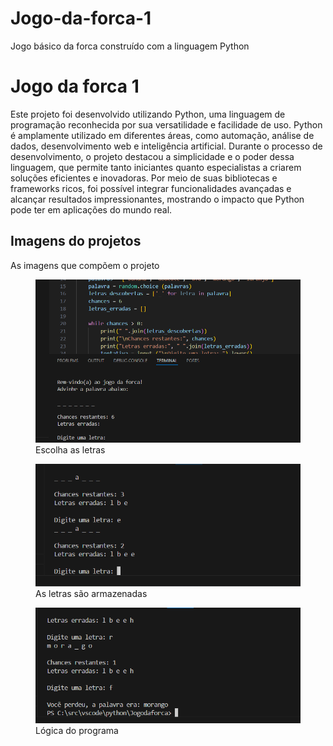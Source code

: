 # Jogo-da-forca-1
Jogo básico da forca construído com a linguagem Python
<!DOCTYPE html>
<html lang="en">
   <head>
   <body>
 <meta charset="utf-8">
 <meta name="viewport" content="width=device-width, initial-scale=1.0">
<title>Projeto</title>
       </head>
    </body>
    <body>
    <h1>Jogo da forca 1</h1>
<p>Este projeto foi desenvolvido utilizando Python, uma linguagem de programação reconhecida por sua versatilidade e facilidade de uso. Python é amplamente utilizado em diferentes áreas, como automação, análise de dados, desenvolvimento web e inteligência artificial. Durante o processo de desenvolvimento, o projeto destacou a simplicidade e o poder dessa linguagem, que permite tanto iniciantes quanto especialistas a criarem soluções eficientes e inovadoras. Por meio de suas bibliotecas e frameworks ricos, foi possível integrar funcionalidades avançadas e alcançar resultados impressionantes, mostrando o impacto que Python pode ter em aplicações do mundo real.</p>
        <h2>Imagens do projetos</h2>
          <p>As imagens que compõem o projeto</p>
  <figure>
<img src="https://raw.githubusercontent.com/sbr-rodrigues/jogo-da-forca-1/refs/heads/main/Jogo%20da%20forca%201%20(1).png" alt="Escolha a letra"></a>
<figcaption>Escolha as letras</figcaption>
   </figure>
 <figure>
   <img src="https://raw.githubusercontent.com/sbr-rodrigues/jogo-da-forca-1/refs/heads/main/Jogo%20da%20forca%201%20(2).png" alt="Letra guardada na mémoria"></a>
    <figcaption>As letras são armazenadas</figcaption>
      </figure>
       <figure>
         <img src="https://raw.githubusercontent.com/sbr-rodrigues/jogo-da-forca-1/refs/heads/main/Jogo%20da%20forca%201%20(3).png" alt="Resultado do jogo"></a>
 <figcaption>Lógica do programa</figcaption>
    </figure>
    </body>
    </html>
